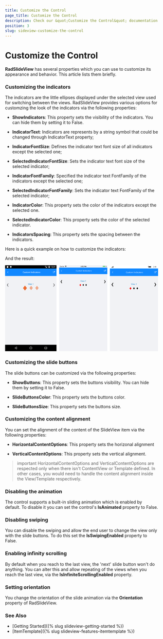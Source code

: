 ```yaml
---
title: Customize the Control
page_title: Customize the Control
description: Check our &quot;Customize the Control&quot; documentation article for Telerik SlideView for Xamarin control.
position: 3
slug: sideview-customize-the-control
---
```


# Customize the Control

**RadSlideView** has several properties which you can use to customize its appearance and behavior. This article lists them briefly.

### Customizing the indicators

The indicators are the little ellipses displayed under the selected view used for switching between the views. RadSlideView provides various options for customzing the look of the indicators via the following properties:

- **ShowIndicators**: This property sets the visibility of the indicators. You can hide them by setting it to False.

- **IndicatorText**: Indicators are represents by a string symbol that could be changed through IndicatorText property;

- **IndicatorFontSize**: Defines the indicator text font size of all indicators except the selected one;

- **SelectedIndicatorFontSize**: Sets the indicator text font size of the selected indicator;

- **IndicatorFontFamily**: Specified the indicator text FontFamily of the indicators except the selected one;

- **SelectedIndicatorFontFamily**: Sets the indicator text FontFamily of the selected indicator;

- **IndicatorColor**: This property sets the color of the indicators except the selected one.

- **SelectedIndicatorColor**: This property sets the color of the selected indicator.

- **IndicatorsSpacing**: This property sets the spacing between the indicators.

Here is a quick example on how to customize the indicators:

<snippet id='slideview-custom-indicators-xaml' />

And the result:

![SlideView Indicators](images/slideview-custom-indicators.png)

### Customizing the slide buttons

The slide buttons can be customized via the following properties:

- **ShowButtons**: This property sets the buttons visibility. You can hide them by setting it to False.

- **SlideButtonsColor**: This property sets the buttons color.

- **SlideButtonsSize**: This property sets the buttons size.

### Customizing the content alignment

You can set the alignment of the content of the SlideView item via the following properties:

- **HorizontalContentOptions**: This property sets the horizonal alignment

- **VerticalContentOptions**: This property sets the vertical alignment. 

>important HorizontalContentOptions and VerticalContentOptions are respected only when there isn't ContentView or Template defined. In other cases, you would need to handle the content alignment inside the View/Template respectively.


### Disabling the animation

The control supports a built-in sliding animation which is enabled by default. To disable it you can set the control's **IsAnimated** property to False.

### Disabling swiping

You can disable the swiping and allow the end user to change the view only with the slide buttons. To do this set the **IsSwipingEnabled** property to False.

### Enabling infinity scrolling

By default when you reach to the last view, the 'next' slide button won't do anything. You can alter this and allow repeating of the views when you reach the last view, via the **IsInfiniteScrollingEnabled** property.

### Setting orientation

You change the orientation of the slide animation via the **Orientation** property of RadSlideView.

### See Also
- [Getting Started]({% slug slideview-getting-started %})
- [ItemTemplate]({% slug slideview-features-itemtemplate %})
